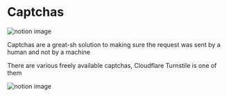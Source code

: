 # Captchas

![notion image](https://www.notion.so/image/https%3A%2F%2Fprod-files-secure.s3.us-west-2.amazonaws.com%2F085e8ad8-528e-47d7-8922-a23dc4016453%2F7b36e3f0-5e7f-4c7f-8a29-3913911178ba%2Fimage-3.png?table=block&id=df0ce3bd-0a62-4ab3-bc80-8a8aa4660767&cache=v2)

Captchas are a great-sh solution to making sure the request was sent by a human and not by a machine

There are various freely available captchas, Cloudflare Turnstile is one of them

![notion image](https://www.notion.so/image/https%3A%2F%2Fprod-files-secure.s3.us-west-2.amazonaws.com%2F085e8ad8-528e-47d7-8922-a23dc4016453%2Fca248aac-6e57-4867-8584-aeb700b0b318%2FScreenshot_2024-04-20_at_5.07.29_PM.png?table=block&id=16035a06-3046-45ba-93e4-554bfc351c97&cache=v2)
